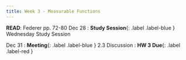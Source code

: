 ```yaml
---
title: Week 3 - Measurable Functions
---
```

**READ**: Federer pp. 72-80
Dec 28
: **Study Session**{: .label .label-blue } Wednesday Study Session
  
Dec 31
: **Meeting**{: .label .label-blue } 2.3 Discussion
: **HW 3 Due**{: .label .label-red }
